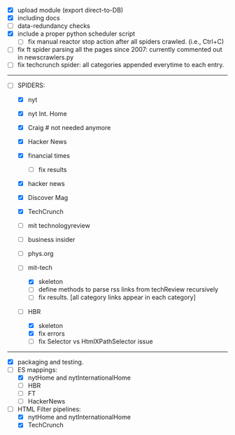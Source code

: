 - [x] upload module (export direct-to-DB)
- [x] including docs
- [ ] data-redundancy checks
- [x] include a proper python scheduler script
  - [ ] fix manual reactor stop action after all spiders crawled. (i.e., Ctrl+C)
- [ ] fix ft spider parsing all the pages since 2007: currently commented out in newscrawlers.py
- [ ] fix techcrunch spider: all categories appended everytime to each entry.

***

- [ ] SPIDERS:
  - [x] nyt
  - [x] nyt Int. Home
  - [x] Craig # not needed anymore
  - [x] Hacker News
  - [x] financial times 
    - [ ] fix results
  - [x] hacker news
  - [x] Discover Mag
  - [x] TechCrunch
  - [ ] mit technologyreview
  - [ ] business insider
  - [ ] phys.org

  - [ ] mit-tech
    - [x] skeleton
    - [ ] define methods to parse rss links from techReview recursively
    - [ ] fix results. [all category links appear in each category]    

  - [ ] HBR
    - [x] skeleton
    - [x] fix errors
    - [ ] fix Selector vs HtmlXPathSelector issue

***
- [x] packaging and testing.
- [ ] ES mappings:
  - [x] nytHome and nytInternationalHome
  - [ ] HBR
  - [ ] FT
  - [ ] HackerNews
- [ ] HTML Filter pipelines:
  - [x] nytHome and nytInternationalHome
  - [x] TechCrunch